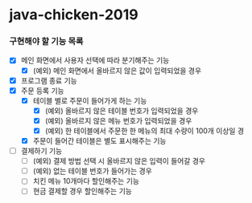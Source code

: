 # java-chicken-2019

### 구현해야 할 기능 목록
- [x] 메인 화면에서 사용자 선택에 따라 분기해주는 기능
    - [x] (예외) 메인 화면에서 올바르지 않은 값이 입력되었을 경우  
- [x] 프로그램 종료 기능
- [x] 주문 등록 기능
    - [x] 테이블 별로 주문이 들어가게 하는 기능
        - [x] (예외) 올바르지 않은 테이블 번호가 입력되었을 경우
        - [x] (예외) 올바르지 않은 메뉴 번호가 입력되었을 경우 
        - [x] (예외) 한 테이블에서 주문한 한 메뉴의 최대 수량이 100개 이상일 경 
    - [x] 주문이 들어간 테이블은 별도 표시해주는 기능
- [ ] 결제하기 기능
    - [ ] (예외) 결제 방법 선택 시 올바르지 않은 입력이 들어갈 경우
    - [ ] (예외) 없는 테이블 번호가 들어가는 경우 
    - [ ] 치킨 메뉴 10개마다 할인해주는 기능
    - [ ] 현금 결제할 경우 할인해주는 기능 